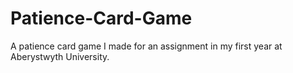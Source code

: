 # Patience-Card-Game
A patience card game I made for an assignment in my first year at Aberystwyth University.
